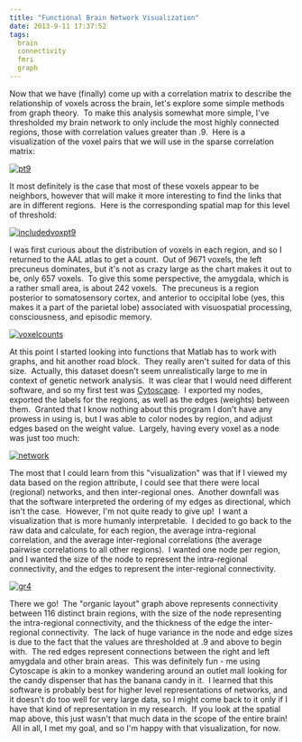 ```yaml
---
title: "Functional Brain Network Visualization"
date: 2013-9-11 17:37:52
tags:
  brain
  connectivity
  fmri
  graph
---
```



Now that we have (finally) come up with a correlation matrix to describe the relationship of voxels across the brain, let's explore some simple methods from graph theory.  To make this analysis somewhat more simple, I've thresholded my brain network to only include the most highly connected regions, those with correlation values greater than .9.  Here is a visualization of the voxel pairs that we will use in the sparse correlation matrix:

[![pt9](http://www.vbmis.com/learn/wp-content/uploads/2013/09/pt9.png)](http://www.vbmis.com/learn/wp-content/uploads/2013/09/pt9.png)

It most definitely is the case that most of these voxels appear to be neighbors, however that will make it more interesting to find the links that are in different regions.  Here is the corresponding spatial map for this level of threshold:

[![includedvoxpt9](http://www.vbmis.com/learn/wp-content/uploads/2013/09/includedvoxpt9.png)](http://www.vbmis.com/learn/wp-content/uploads/2013/09/includedvoxpt9.png)

I was first curious about the distribution of voxels in each region, and so I returned to the AAL atlas to get a count.  Out of 9671 voxels, the left precuneus dominates, but it's not as crazy large as the chart makes it out to be, only 657 voxels.  To give this some perspective, the amygdala, which is a rather small area, is about 242 voxels.  The precuneus is a region posterior to somatosensory cortex, and anterior to occipital lobe (yes, this makes it a part of the parietal lobe) associated with visuospatial processing, consciousness, and episodic memory.

[![voxelcounts](http://www.vbmis.com/learn/wp-content/uploads/2013/09/voxelcounts-785x298.png)](http://www.vbmis.com/learn/wp-content/uploads/2013/09/voxelcounts.png)

At this point I started looking into functions that Matlab has to work with graphs, and hit another road block.  They really aren't suited for data of this size.  Actually, this dataset doesn't seem unrealistically large to me in context of genetic network analysis.  It was clear that I would need different software, and so my first test was [Cytoscape](http://www.cytoscape.org/).  I exported my nodes, exported the labels for the regions, as well as the edges (weights) between them.  Granted that I know nothing about this program I don't have any prowess in using is, but I was able to color nodes by region, and adjust edges based on the weight value.  Largely, having every voxel as a node was just too much:

[![network](http://www.vbmis.com/learn/wp-content/uploads/2013/09/network-785x417.png)](http://www.vbmis.com/learn/wp-content/uploads/2013/09/network.png)

The most that I could learn from this "visualization" was that if I viewed my data based on the region attribute, I could see that there were local (regional) networks, and then inter-regional ones.  Another downfall was that the software interpreted the ordering of my edges as directional, which isn't the case.  However, I'm not quite ready to give up!  I want a visualization that is more humanly interpretable.  I decided to go back to the raw data and calculate, for each region, the average intra-regional correlation, and the average inter-regional correlations (the average pairwise correlations to all other regions).  I wanted one node per region, and I wanted the size of the node to represent the intra-regional connectivity, and the edges to represent the inter-regional connectivity.

[![gr4](http://www.vbmis.com/learn/wp-content/uploads/2013/09/gr41.jpg)](http://www.vbmis.com/learn/wp-content/uploads/2013/09/gr41.jpg)

There we go!  The "organic layout" graph above represents connectivity between 116 distinct brain regions, with the size of the node representing the intra-regional connectivity, and the thickness of the edge the inter-regional connectivity.  The lack of huge variance in the node and edge sizes is due to the fact that the values are thresholded at .9 and above to begin with.  The red edges represent connections between the right and left amygdala and other brain areas.  This was definitely fun - me using Cytoscape is akin to a monkey wandering around an outlet mall looking for the candy dispenser that has the banana candy in it.  I learned that this software is probably best for higher level representations of networks, and it doesn't do too well for very large data, so I might come back to it only if I have that kind of representation in my research.  If you look at the spatial map above, this just wasn't that much data in the scope of the entire brain!  All in all, I met my goal, and so I'm happy with that visualization, for now.


